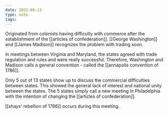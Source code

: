 ```yaml
---
date: 2022-09-13
type: note
tags: 
---
```


Originated from colonists having difficulty with commerce after the establishment of the [[articles of confederation]]. [[George Washington]] and [[James Madison]] recognizes the problem with trading soon.

In meetings between Virginia and Maryland, the states agreed with trade regulation and rules and were really successful. Therefore, Washington and Madison calls a general convention - called the [[annapolis convention of 1786]].

Only 5 out of 13 states show up to discuss the commercial difficulties between states. This showed the general lack of interest and national unity between the states. The 5 states simply call a new meeting in Philadelphia with the intention of changing the [[articles of confederation]].

[[shays' rebellion of 1786]] occurs during this meeting.
